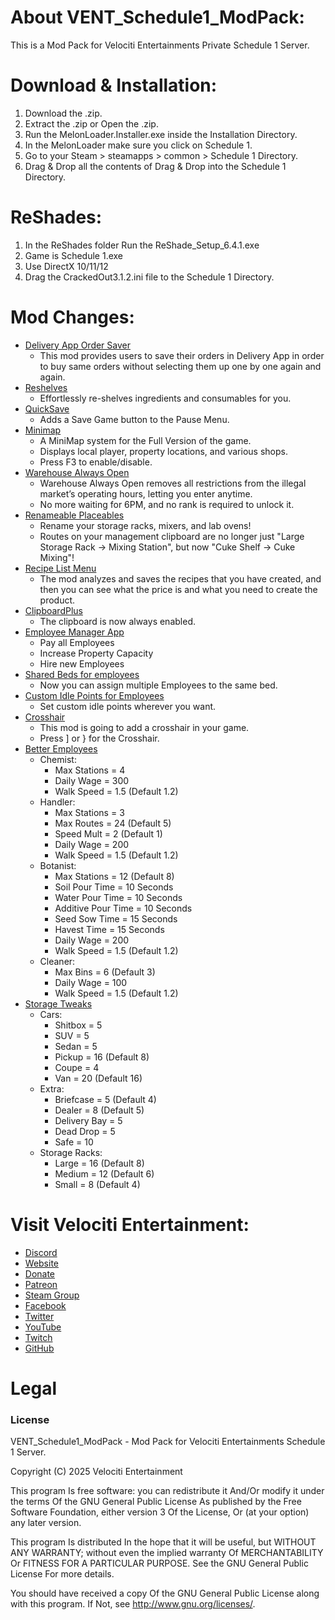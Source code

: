 # About VENT_Schedule1_ModPack:
This is a Mod Pack for Velociti Entertainments Private Schedule 1 Server.

# Download & Installation:
1) Download the .zip.
2) Extract the .zip or Open the .zip.
3) Run the MelonLoader.Installer.exe inside the Installation Directory.
4) In the MelonLoader make sure you click on Schedule 1.
5) Go to your Steam > steamapps > common > Schedule 1 Directory.
6) Drag & Drop all the contents of Drag & Drop into the Schedule 1 Directory.

# ReShades:
1) In the ReShades folder Run the ReShade_Setup_6.4.1.exe
2) Game is Schedule 1.exe
3) Use DirectX 10/11/12
4) Drag the CrackedOut3.1.2.ini file to the Schedule 1 Directory.

# Mod Changes:
- [Delivery App Order Saver]( https://www.nexusmods.com/schedule1/mods/454 )
  - This mod provides users to save their orders in Delivery App in order to buy same orders without selecting them up one by one again and again.
- [Reshelves]( https://www.nexusmods.com/schedule1/mods/328 )
  - Effortlessly re-shelves ingredients and consumables for you.
- [QuickSave]( https://www.nexusmods.com/schedule1/mods/104 )
  - Adds a Save Game button to the Pause Menu.
- [Minimap]( https://www.nexusmods.com/schedule1/mods/113 )
  - A MiniMap system for the Full Version of the game.
  - Displays local player, property locations, and various shops.
  - Press F3 to enable/disable.
- [Warehouse Always Open]( https://www.nexusmods.com/schedule1/mods/189 )
  - Warehouse Always Open removes all restrictions from the illegal market’s operating hours, letting you enter anytime.
  - No more waiting for 6PM, and no rank is required to unlock it.
- [Renameable Placeables]( https://www.nexusmods.com/schedule1/mods/279 )
  - Rename your storage racks, mixers, and lab ovens!
  - Routes on your management clipboard are no longer just "Large Storage Rack -> Mixing Station", but now "Cuke Shelf -> Cuke Mixing"!
- [Recipe List Menu]( https://www.nexusmods.com/schedule1/mods/296 )
  - The mod analyzes and saves the recipes that you have created, and then you can see what the price is and what you need to create the product.
- [ClipboardPlus]( https://www.nexusmods.com/schedule1/mods/286 )
  - The clipboard is now always enabled.
- [Employee Manager App]( https://www.nexusmods.com/schedule1/mods/162 )
  - Pay all Employees
  - Increase Property Capacity
  - Hire new Employees
- [Shared Beds for employees]( https://www.nexusmods.com/schedule1/mods/416 )
  - Now you can assign multiple Employees to the same bed.
- [Custom Idle Points for Employees]( https://www.nexusmods.com/schedule1/mods/411 )
  - Set custom idle points wherever you want.
- [Crosshair]( https://www.nexusmods.com/schedule1/mods/294 )
  - This mod is going to add a crosshair in your game.
  - Press ] or } for the Crosshair.
- [Better Employees]( https://www.nexusmods.com/schedule1/mods/140 )
  - Chemist:
    - Max Stations = 4
	- Daily Wage = 300
	- Walk Speed = 1.5 (Default 1.2)
  - Handler:
    - Max Stations = 3
	- Max Routes = 24 (Default 5)
	- Speed Mult = 2 (Default 1)
	- Daily Wage = 200
	- Walk Speed = 1.5 (Default 1.2)
  - Botanist:
    - Max Stations = 12 (Default 8)
	- Soil Pour Time = 10 Seconds
	- Water Pour Time = 10 Seconds
	- Additive Pour Time = 10 Seconds
	- Seed Sow Time = 15 Seconds
	- Havest Time = 15 Seconds
	- Daily Wage = 200
	- Walk Speed = 1.5 (Default 1.2)
  - Cleaner:
    - Max Bins = 6 (Default 3)
	- Daily Wage = 100
	- Walk Speed = 1.5 (Default 1.2)
- [Storage Tweaks]( https://www.nexusmods.com/schedule1/mods/209 )
  - Cars:
    - Shitbox = 5
	- SUV = 5
	- Sedan = 5
	- Pickup = 16 (Default 8)
	- Coupe = 4
	- Van = 20 (Default 16)
  - Extra:
    - Briefcase = 5 (Default 4)
	- Dealer = 8 (Default 5)
	- Delivery Bay = 5
	- Dead Drop = 5
	- Safe = 10
  - Storage Racks:
    - Large = 16 (Default 8)
	- Medium = 12 (Default 6)
	- Small = 8 (Default 4)

# Visit Velociti Entertainment:
* [Discord]( https://discord.velocitientertainment.com )
* [Website]( https://www.velocitientertainment.com )
* [Donate]( https://velocitientertainment.weebly.com/donations.html )
* [Patreon]( https://www.patreon.com/VelocitiEntertainment?fan_landing=true )
* [Steam Group]( https://steamcommunity.com/groups/velocitientertainment )
* [Facebook]( https://facebook.com/VelocitiEntertainment )
* [Twitter]( https://twitter.com/VelocitiEnt )
* [YouTube]( https://youtube.com/user/HumanTree92 )
* [Twitch]( https://twitch.tv/humantree92 )
* [GitHub]( https://github.com/HumanTree92 )

# Legal
### License
VENT_Schedule1_ModPack - Mod Pack for Velociti Entertainments Schedule 1 Server.

Copyright (C) 2025 Velociti Entertainment

This program Is free software: you can redistribute it And/Or modify it under the terms Of the GNU General Public License As published by the Free Software Foundation, either version 3 Of the License, Or (at your option) any later version.

This program Is distributed In the hope that it will be useful, but WITHOUT ANY WARRANTY; without even the implied warranty Of MERCHANTABILITY Or FITNESS FOR A PARTICULAR PURPOSE. See the GNU General Public License For more details.

You should have received a copy Of the GNU General Public License along with this program. If Not, see http://www.gnu.org/licenses/.
